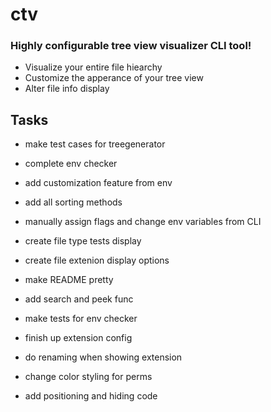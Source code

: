 # ctv

### Highly configurable tree view visualizer CLI tool!

- Visualize your entire file hiearchy
- Customize the apperance of your tree view
- Alter file info display


## Tasks
- make test cases for treegenerator
- complete env checker
- add customization feature from env
- add all sorting methods
- manually assign flags and change env variables from CLI
- create file type tests display
- create file extenion display options
- make README pretty
- add search and peek func
- make tests for env checker
- finish up extension config

- do renaming when showing extension
- change color styling for perms
- add positioning and hiding code